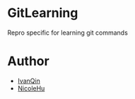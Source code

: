 # GitLearning
Repro specific for learning git commands
# Author
- [IvanQin](https://github.com/IvanQin)
- [NicoleHu](https://github.com/LovinKerr)

